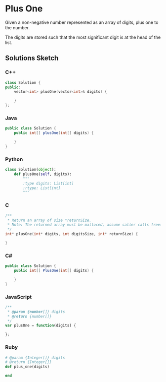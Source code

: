 # Plus One

Given a non-negative number represented as an array of digits, plus one to the number.

The digits are stored such that the most significant digit is at the head of the list.

## Solutions Sketch

### C++
```C++
class Solution {
public:
    vector<int> plusOne(vector<int>& digits) {

    }
};
```

### Java
```Java
public class Solution {
    public int[] plusOne(int[] digits) {

    }
}
```

### Python
```Python
class Solution(object):
    def plusOne(self, digits):
        """
        :type digits: List[int]
        :rtype: List[int]
        """
```

### C
```C
/**
 * Return an array of size *returnSize.
 * Note: The returned array must be malloced, assume caller calls free().
 */
int* plusOne(int* digits, int digitsSize, int* returnSize) {

}
```

### C# 
```C#
public class Solution {
    public int[] PlusOne(int[] digits) {

    }
}
```

### JavaScript
```JavaScript
/**
 * @param {number[]} digits
 * @return {number[]}
 */
var plusOne = function(digits) {

};
```

### Ruby
```Ruby
# @param {Integer[]} digits
# @return {Integer[]}
def plus_one(digits)

end
```

